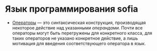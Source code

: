 # Язык программирования sofia

  - [Операторы](ops/index.md) — это синтаксическая конструкция, производящая некоторое действие над указанными _операндами_.
    Почти все операторы могут быть перегружены для конкретного класса, для таких операторов не указано конкретное действие,
    а лишь мотивация для введения соответствующего оператора в язык.
